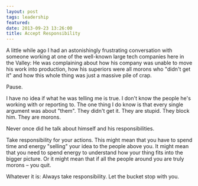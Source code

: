 ```yaml
---
layout: post
tags: leadership
featured: 
date: 2013-09-23 13:26:00
title: Accept Responsibility
---
```

A little while ago I had an astonishingly frustrating conversation with someone working at one of the well-known large tech companies here in the Valley: He was complaining about how his company was unable to move his work into production, how his superiors were all morons who "didn't get it" and how this whole thing was just a massive pile of crap.

Pause.

I have no idea if what he was telling me is true. I don't know the people he's working with or reporting to. The one thing I do know is that every single argument was about "them". They didn't get it. They are stupid. They block him. They are morons.

Never once did he talk about himself and his responsibilities.

Take responsibility for your actions. This might mean that you have to spend time and energy "selling" your idea to the people above you. It might mean that you need to spend energy to understand how your thing fits into the bigger picture. Or it might mean that if all the people around you are truly morons – you quit.

Whatever it is: Always take responsibility. Let the bucket stop with you.